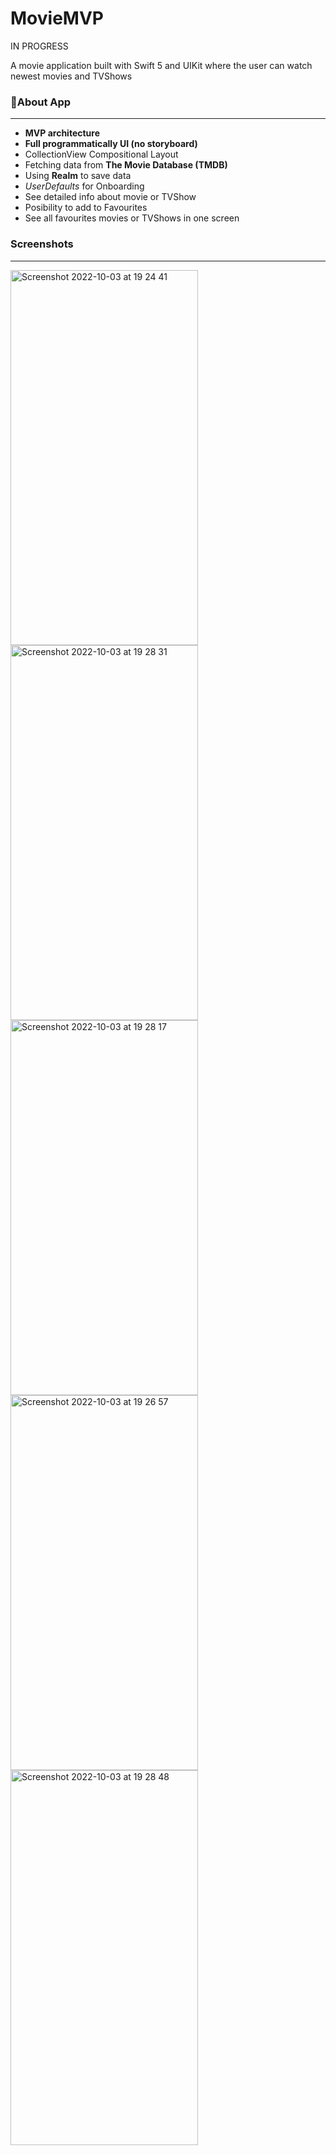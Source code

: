 # MovieMVP

IN PROGRESS

A movie application built with Swift 5 and UIKit where the user can watch newest movies and TVShows

 <h3>📱About App</h3> 
 
 ---
 - **MVP architecture**
 - **Full programmatically UI (no storyboard)**
 - CollectionView Compositional Layout
 - Fetching data from  **The Movie Database (TMDB)**
 - Using **Realm** to save data
 - *UserDefaults* for Onboarding
 - See detailed info about movie or TVShow
 - Posibility to add to Favourites
 - See all favourites movies or TVShows in one screen
 
  <h3>Screenshots</h3> 
  
  ---
  <p>
  <img width="300" height="600" alt="Screenshot 2022-10-03 at 19 24 41" src="https://user-images.githubusercontent.com/104596263/193637003-abad91d5-60b2-49c7-a6ac-5b14fa94b403.png">
  <img width="300" height="600" alt="Screenshot 2022-10-03 at 19 28 31" src="https://user-images.githubusercontent.com/104596263/193636979-eefc644a-fcdd-48ba-9649-fe459dd6f856.png">
<img width="300" height="600" alt="Screenshot 2022-10-03 at 19 28 17" src="https://user-images.githubusercontent.com/104596263/193636985-c1c40d52-6075-4b6b-99d8-30500968c662.png">
<img width="300" height="600" alt="Screenshot 2022-10-03 at 19 26 57" src="https://user-images.githubusercontent.com/104596263/193636996-56049f3d-8745-4957-a0f6-7071ce4a8364.png">
   <img width="300" height="600" alt="Screenshot 2022-10-03 at 19 28 48" src="https://user-images.githubusercontent.com/104596263/193636825-1d6e1ada-6880-4e18-bf55-0acc4b4814a4.png">
<p>

 
 
